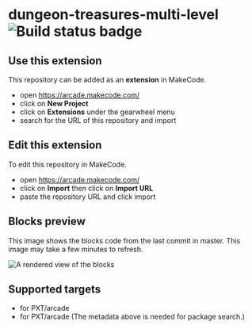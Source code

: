 # dungeon-treasures-multi-level ![Build status badge](https://github.com/j754/dungeon-treasures-multi-level/workflows/MakeCode/badge.svg)



## Use this extension

This repository can be added as an **extension** in MakeCode.

* open https://arcade.makecode.com/
* click on **New Project**
* click on **Extensions** under the gearwheel menu
* search for the URL of this repository and import

## Edit this extension

To edit this repository in MakeCode.

* open https://arcade.makecode.com/
* click on **Import** then click on **Import URL**
* paste the repository URL and click import

## Blocks preview

This image shows the blocks code from the last commit in master.
This image may take a few minutes to refresh.

![A rendered view of the blocks](https://github.com/j754/dungeon-treasures-multi-level/raw/master/.makecode/blocks.png)

## Supported targets

* for PXT/arcade
* for PXT/arcade
(The metadata above is needed for package search.)

